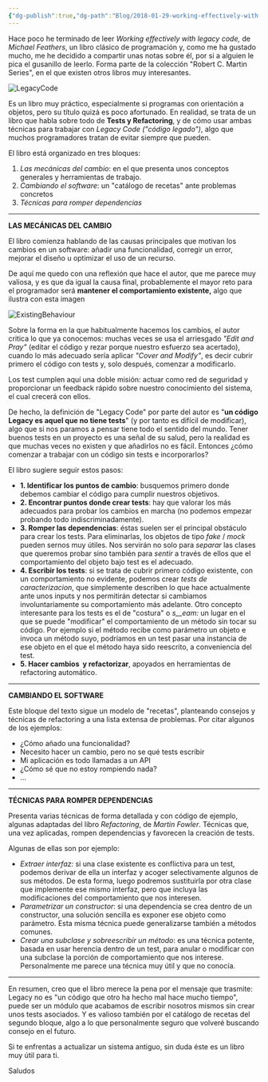 ```yaml
---
{"dg-publish":true,"dg-path":"Blog/2018-01-29-working-effectively-with-legacy-code/Working effectively with legacy code.md","permalink":"/blog/2018-01-29-working-effectively-with-legacy-code/working-effectively-with-legacy-code/","title":"Working effectively with legacy code","tags":["refactoring","tests"]}
---
```



Hace poco he terminado de leer _Working effectively with legacy code,_ de _Michael Feathers_, un libro clásico de programación y, como me ha gustado mucho, me he decidido a compartir unas notas sobre él, por si a alguien le pica el gusanillo de leerlo. Forma parte de la colección "Robert C. Martin Series", en el que existen otros libros muy interesantes.

![LegacyCode](/img/user/Me/Blog/2018-01-29-working-effectively-with-legacy-code/images/legacycode1.jpg)

Es un libro muy práctico, especialmente si programas con orientación a objetos, pero su título quizá es poco afortunado. En realidad, se trata de un libro que habla sobre todo de **Tests y Refactoring**, y de cómo usar ambas técnicas para trabajar con _Legacy Code ("código legado")_, algo que muchos programadores tratan de evitar siempre que pueden.

El libro está organizado en tres bloques:

1. _Las mecánicas del cambio_: en el que presenta unos conceptos generales y herramientas de trabajo.
2. _Cambiando el software_: un "catálogo de recetas" ante problemas concretos
3. _Técnicas para romper dependencias_

* * *

**LAS MECÁNICAS DEL CAMBIO**

El libro comienza hablando de las causas principales que motivan los cambios en un software: añadir una funcionalidad, corregir un error, mejorar el diseño u optimizar el uso de un recurso.

De aquí me quedo con una reflexión que hace el autor, que me parece muy valiosa, y es que da igual la causa final, probablemente el mayor reto para el programador será **mantener el comportamiento existente,** algo que ilustra con esta imagen

![ExistingBehaviour](/img/user/Me/Blog/2018-01-29-working-effectively-with-legacy-code/images/existingbehaviour.png)

Sobre la forma en la que habitualmente hacemos los cambios, el autor critica lo que ya conocemos: muchas veces se usa el arriesgado _"Edit and Pray"_ (editar el código y rezar porque nuestro esfuerzo sea acertado), cuando lo más adecuado sería aplicar _"Cover and Modify"_, es decir cubrir primero el código con tests y, solo después, comenzar a modificarlo.

Los test cumplen aquí una doble misión: actuar como red de seguridad y proporcionar un feedback rápido sobre nuestro conocimiento del sistema, el cual crecerá con ellos.

De hecho, la definición de "Legacy Code" por parte del autor es "**un código Legacy es aquel que no tiene tests**" (y por tanto es difícil de modificar), algo que si nos paramos a pensar tiene todo el sentido del mundo. Tener buenos tests en un proyecto es una señal de su salud, pero la realidad es que muchas veces no existen y que añadirlos no es fácil. Entonces ¿cómo comenzar a trabajar con un código sin tests e incorporarlos?

El libro sugiere seguir estos pasos:

- **1\. Identificar los puntos de cambio**: busquemos primero donde debemos cambiar el código para cumplir nuestros objetivos.
- **2\. Encontrar puntos donde crear tests**: hay que valorar los más adecuados para probar los cambios en marcha (no podemos empezar probando todo indiscriminadamente).
- **3\. Romper las dependencias**: éstas suelen ser el principal obstáculo para crear los tests. Para eliminarlas, los objetos de tipo _fake_ / _mock_ pueden sernos muy útiles. Nos servirán no solo para _separar_ las clases que queremos probar sino también para _sentir_ a través de ellos que el comportamiento del objeto bajo test es el adecuado.
- **4\. Escribir los tests**: si se trata de cubrir primero código existente, con un comportamiento no evidente, podemos crear _tests de caracterizacion_, que simplemente describen lo que hace actualmente ante unos inputs y nos permitirán detectar si cambiamos involuntariamente su comportamiento más adelante. Otro concepto interesante para los tests es el de "costura" o _s__eam:_ un lugar en el que se puede "modificar" el comportamiento de un método sin tocar su código. Por ejemplo si el método recibe como parámetro un objeto e invoca un método suyo, podríamos en un test pasar una instancia de ese objeto en el que el método haya sido reescrito, a conveniencia del test.
- **5\. Hacer cambios  y refactorizar**, apoyados en herramientas de refactoring automático.

* * *

**CAMBIANDO EL SOFTWARE**

Este bloque del texto sigue un modelo de "recetas", planteando consejos y técnicas de refactoring a una lista extensa de problemas. Por citar algunos de los ejemplos:

- ¿Cómo añado una funcionalidad?
- Necesito hacer un cambio, pero no se qué tests escribir
- Mi aplicación es todo llamadas a un API
- ¿Cómo sé que no estoy rompiendo nada?
- ...

* * *

**TÉCNICAS PARA ROMPER DEPENDENCIAS**

Presenta varias técnicas de forma detallada y con código de ejemplo, algunas adaptadas del libro _Refactoring_, de _Martin Fowler_. Técnicas que, una vez aplicadas, rompen dependencias y favorecen la creación de tests.

Algunas de ellas son por ejemplo:

- _Extraer interfaz:_ si una clase existente es conflictiva para un test, podemos derivar de ella un interfaz y acoger selectivamente algunos de sus métodos. De esta forma, luego podremos sustituirla por otra clase que implemente ese mismo interfaz, pero que incluya las modificaciones del comportamiento que nos interesen.
- _Parametrizar un constructor_: si una dependencia se crea dentro de un constructor, una solución sencilla es exponer ese objeto como parámetro. Esta misma técnica puede generalizarse también a métodos comunes.
- _Crear una subclase y sobreescribir un método_: es una técnica potente, basada en usar herencia dentro de un test, para anular o modificar con una subclase la porción de comportamiento que nos interese. Personalmente me parece una técnica muy útil y que no conocía.

* * *

En resumen, creo que el libro merece la pena por el mensaje que trasmite: Legacy no es "un código que otro ha hecho mal hace mucho tiempo", puede ser un módulo que acabamos de escribir nosotros mismos sin crear unos tests asociados. Y es valioso también por el catálogo de recetas del segundo bloque, algo a lo que personalmente seguro que volveré buscando consejo en el futuro.

Si te enfrentas a actualizar un sistema antiguo, sin duda éste es un libro muy útil para ti.

Saludos
